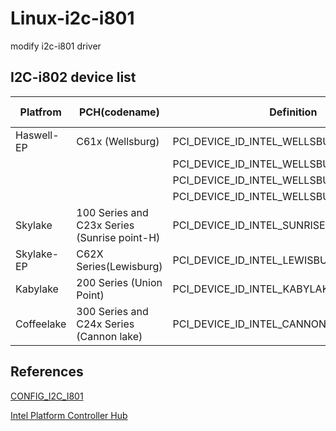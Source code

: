 # Linux-i2c-i801
modify i2c-i801 driver

## I2C-i802 device list

|Platfrom | PCH(codename) | Definition | Device ID | Kernel |
|---------|------------------|------------|-----------|-----|
|Haswell-EP| C61x (Wellsburg) | PCI_DEVICE_ID_INTEL_WELLSBURG_SMBUS | 0x8d22 | 3.15 |
| | |PCI_DEVICE_ID_INTEL_WELLSBURG_SMBUS_MS0 | 0x8d7d | 3.15 |
| | |PCI_DEVICE_ID_INTEL_WELLSBURG_SMBUS_MS1 | 0x8d7e | 3.15 |
| | |PCI_DEVICE_ID_INTEL_WELLSBURG_SMBUS_MS2 | 0x8d7f | 3.15 |
|Skylake| 100 Series and C23x Series (Sunrise point-H) |  PCI_DEVICE_ID_INTEL_SUNRISEPOINT_H_SMBUS | 0xa123 | 3.18 |
|Skylake-EP| C62X Series(Lewisburg) | PCI_DEVICE_ID_INTEL_LEWISBURG_SMBUS| 0xa1a3 | 4.4 |
|Kabylake| 200 Series (Union Point) | PCI_DEVICE_ID_INTEL_KABYLAKE_PCH_H_SMBUS | 0xa2a3 | 4.9 |
|Coffeelake| 300 Series and C24x Series (Cannon lake)|PCI_DEVICE_ID_INTEL_CANNONLAKE_H_SMBUS | 0xa323 | 4.13 |





## References
[CONFIG_I2C_I801](https://cateee.net/lkddb/web-lkddb/I2C_I801.html)

[Intel Platform Controller Hub](https://en.wikipedia.org/wiki/Platform_Controller_Hub)
